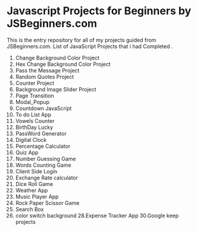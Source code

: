# Javascript Projects for Beginners by JSBeginners.com
This is the entry repository for all of my projects guided from JSBeginners.com.
List of JavaScript Projects that i had Completed .
1. Change Background Color Project
2. Hex Change Background Color Project
3. Pass the Message Project
4. Random Quotes Project
5. Counter Project
6. Background Image Slider Project
7. Page Transition
8. Modal_Popup
9. Countdown  JavaScript
10. To do List App
11. Vowels Counter
12. BirthDay Lucky
13. PassWord Generator
14. Digital Clock
15. Percentage Calculator
16. Quiz App
17. Number Guessing Game
18. Words Counting Game
19. Client Side Login
20. Exchange Rate calculator
21. Dice Roll Game
22. Weather App
23. Music Player App
24. Rock Paper Scissor Game
25. Search Box
26. color switch background
28.Expense Tracker App
30.Google keep projects

